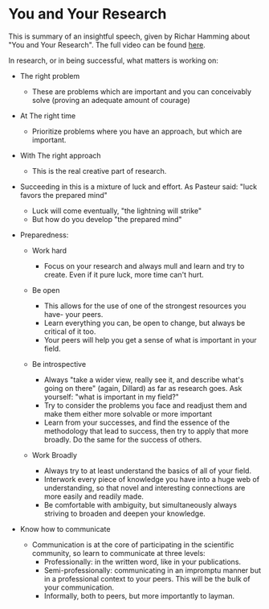 # You and Your Research

This is summary of an insightful speech, given by Richar Hamming about "You and Your Research". The full video can be found [here](https://www.youtube.com/watch?v=a1zDuOPkMSw).

In research, or in being successful, what matters is working on:
* The right problem
  * These are problems which are important and you can conceivably solve (proving an adequate amount of courage)
* At The right time
  * Prioritize problems where you have an approach, but which are important.
* With The right approach
  * This is the real creative part of research.

* Succeeding in this is a mixture of luck and effort. As Pasteur said: "luck favors the prepared mind"
  * Luck will come eventually, "the lightning will strike"
  * But how do you develop "the prepared mind"

* Preparedness:
  * Work hard
    * Focus on your research and always mull and learn and try to create. Even if it pure luck, more time can't hurt.

  * Be open
    * This allows for the use of one of the strongest resources you have- your peers. 
    * Learn everything you can, be open to change, but always be critical of it too.
    * Your peers will help you get a sense of what is important in your field.

  * Be introspective
    * Always "take a wider view, really see it, and describe what's going on there" (again, Dillard) as far as research goes. Ask yourself: "what is important in my field?"
    * Try to consider the problems you face and readjust them and make them either more solvable or more important
    * Learn from your successes, and find the essence of the methodology that lead to success, then try to apply that more broadly. Do the same for the success of others.

  * Work Broadly
    * Always try to at least understand the basics of all of your field.
    * Interwork every piece of knowledge you have into a huge web of understanding, so that novel and interesting connections are more easily and readily made.
    * Be comfortable with ambiguity, but simultaneously always striving to broaden and deepen your knowledge.
  
* Know how to communicate
  * Communication is at the core of participating in the scientific community, so learn to communicate at three levels:
    * Professionally: in the written word, like in your publications.
    * Semi-professionally: communicating in an impromptu manner but in a professional context to your peers. This will be the bulk of your communication.
    * Informally, both to peers, but more importantly to layman.
